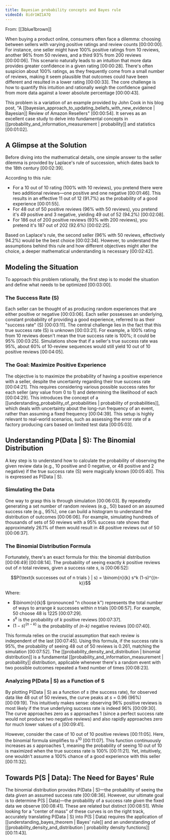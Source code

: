 ```yaml
---
title: Bayesian probability concepts and Bayes rule
videoId: 8idr1WZ1A7Q
---
```


From: [[3blue1brown]] <br/> 

When buying a product online, consumers often face a dilemma: choosing between sellers with varying positive ratings and review counts <a class="yt-timestamp" data-t="00:00:00">[00:00:00]</a>. For instance, one seller might have 100% positive ratings from 10 reviews, another 96% from 50 reviews, and a third 93% from 200 reviews <a class="yt-timestamp" data-t="00:00:06">[00:00:06]</a>. This scenario naturally leads to an intuition that more data provides greater confidence in a given rating <a class="yt-timestamp" data-t="00:00:28">[00:00:28]</a>. There's often suspicion about 100% ratings, as they frequently come from a small number of reviews, making it seem plausible that outcomes could have been different and resulted in a lower rating <a class="yt-timestamp" data-t="00:00:33">[00:00:33]</a>. The core challenge is how to quantify this intuition and rationally weigh the confidence gained from more data against a lower absolute percentage <a class="yt-timestamp" data-t="00:00:43">[00:00:43]</a>.

This problem is a variation of an example provided by John Cook in his blog post, "A [[bayesian_approach_to_updating_beliefs_with_new_evidence | Bayesian]] Review of Amazon Resellers" <a class="yt-timestamp" data-t="00:00:54">[00:00:54]</a>. It serves as an excellent case study to delve into fundamental concepts in [[probability_and_information_measurement | probability]] and statistics <a class="yt-timestamp" data-t="00:01:02">[00:01:02]</a>.

## A Glimpse at the Solution

Before diving into the mathematical details, one simple answer to the seller dilemma is provided by Laplace's rule of succession, which dates back to the 18th century <a class="yt-timestamp" data-t="00:02:39">[00:02:39]</a>.

According to this rule:
*   For a 10 out of 10 rating (100% with 10 reviews), you pretend there were two additional reviews—one positive and one negative <a class="yt-timestamp" data-t="00:01:46">[00:01:46]</a>. This results in an effective 11 out of 12 (91.7%) as the probability of a good experience <a class="yt-timestamp" data-t="00:01:55">[00:01:55]</a>.
*   For 48 out of 50 positive reviews (96% with 50 reviews), you pretend it's 49 positive and 3 negative, yielding 49 out of 52 (94.2%) <a class="yt-timestamp" data-t="00:02:08">[00:02:08]</a>.
*   For 186 out of 200 positive reviews (93% with 200 reviews), you pretend it's 187 out of 202 (92.6%) <a class="yt-timestamp" data-t="00:02:25">[00:02:25]</a>.

Based on Laplace's rule, the second seller (96% with 50 reviews, effectively 94.2%) would be the best choice <a class="yt-timestamp" data-t="00:02:34">[00:02:34]</a>. However, to understand the assumptions behind this rule and how different objectives might alter the choice, a deeper mathematical understanding is necessary <a class="yt-timestamp" data-t="00:02:42">[00:02:42]</a>.

## Modeling the Situation

To approach this problem rationally, the first step is to model the situation and define what needs to be optimized <a class="yt-timestamp" data-t="00:03:00">[00:03:00]</a>.

### The Success Rate (S)

Each seller can be thought of as producing random experiences that are either positive or negative <a class="yt-timestamp" data-t="00:03:06">[00:03:06]</a>. Each seller possesses an underlying, constant probability of providing a good experience, referred to as their "success rate" (S) <a class="yt-timestamp" data-t="00:03:11">[00:03:11]</a>. The central challenge lies in the fact that this true success rate (S) is unknown <a class="yt-timestamp" data-t="00:03:21">[00:03:21]</a>. For example, a 100% rating from 10 reviews doesn't mean the true success rate is 100%; it could be 95% <a class="yt-timestamp" data-t="00:03:25">[00:03:25]</a>. Simulations show that if a seller's true success rate was 95%, about 60% of 10-review sequences would still yield 10 out of 10 positive reviews <a class="yt-timestamp" data-t="00:04:05">[00:04:05]</a>.

### The Goal: Maximize Positive Experience

The objective is to maximize the probability of having a positive experience with a seller, despite the uncertainty regarding their true success rate <a class="yt-timestamp" data-t="00:04:21">[00:04:21]</a>. This requires considering various possible success rates for each seller (any value from 0 to 1) and determining the likelihood of each <a class="yt-timestamp" data-t="00:04:29">[00:04:29]</a>. This introduces the concept of a [[understanding_probability_of_probabilities | probability of probabilities]], which deals with uncertainty about the long-run frequency of an event, rather than assuming a fixed frequency <a class="yt-timestamp" data-t="00:04:39">[00:04:39]</a>. This setup is highly relevant to real-world scenarios, such as assessing the error rate of a factory producing cars based on limited test data <a class="yt-timestamp" data-t="00:05:03">[00:05:03]</a>.

## Understanding P(Data | S): The Binomial Distribution

A key step is to understand how to calculate the probability of observing the given review data (e.g., 10 positive and 0 negative, or 48 positive and 2 negative) if the true success rate (S) were magically known <a class="yt-timestamp" data-t="00:05:40">[00:05:40]</a>. This is expressed as P(Data | S).

### Simulating the Data

One way to grasp this is through simulation <a class="yt-timestamp" data-t="00:06:03">[00:06:03]</a>. By repeatedly generating a set number of random reviews (e.g., 50) based on an assumed success rate (e.g., 95%), one can build a histogram to understand the distribution of outcomes <a class="yt-timestamp" data-t="00:06:06">[00:06:06]</a>. For example, simulating hundreds of thousands of sets of 50 reviews with a 95% success rate shows that approximately 26.1% of them would result in 48 positive reviews out of 50 <a class="yt-timestamp" data-t="00:06:37">[00:06:37]</a>.

### The Binomial Distribution Formula

Fortunately, there's an exact formula for this: the binomial distribution <a class="yt-timestamp" data-t="00:06:49">[00:06:49]</a> <a class="yt-timestamp" data-t="00:08:14">[00:08:14]</a>. The probability of seeing exactly *k* positive reviews out of *n* total reviews, given a success rate *s*, is <a class="yt-timestamp" data-t="00:06:52">[00:06:52]</a>:

$$P(\text{k successes out of n trials } | s) = \binom{n}{k} s^k (1-s)^{(n-k)}$$

Where:
*   $\binom{n}{k}$ (pronounced "n choose k") represents the total number of ways to arrange *k* successes within *n* trials <a class="yt-timestamp" data-t="00:06:57">[00:06:57]</a>. For example, 50 choose 48 is 1225 <a class="yt-timestamp" data-t="00:07:29">[00:07:29]</a>.
*   $s^k$ is the probability of *k* positive reviews <a class="yt-timestamp" data-t="00:07:37">[00:07:37]</a>.
*   $(1-s)^{(n-k)}$ is the probability of *(n-k)* negative reviews <a class="yt-timestamp" data-t="00:07:40">[00:07:40]</a>.

This formula relies on the crucial assumption that each review is independent of the last <a class="yt-timestamp" data-t="00:07:45">[00:07:45]</a>. Using this formula, if the success rate is 95%, the probability of seeing 48 out of 50 reviews is 0.261, matching the simulation <a class="yt-timestamp" data-t="00:07:52">[00:07:52]</a>. The [[probability_density_and_distribution | binomial distribution]] is a fundamental [[probability_and_information_measurement | probability]] distribution, applicable whenever there's a random event with two possible outcomes repeated a fixed number of times <a class="yt-timestamp" data-t="00:08:23">[00:08:23]</a>.

### Analyzing P(Data | S) as a Function of S

By plotting P(Data | S) as a function of *s* (the success rate), for observed data like 48 out of 50 reviews, the curve peaks at *s* = 0.96 (96%) <a class="yt-timestamp" data-t="00:09:19">[00:09:19]</a>. This intuitively makes sense: observing 96% positive reviews is most likely if the true underlying success rate is indeed 96% <a class="yt-timestamp" data-t="00:09:30">[00:09:30]</a>. The curve approaches zero as *s* approaches 1 (since a perfect success rate would not produce two negative reviews) and also rapidly approaches zero for much lower values of *s* <a class="yt-timestamp" data-t="00:09:41">[00:09:41]</a>.

However, consider the case of 10 out of 10 positive reviews <a class="yt-timestamp" data-t="00:11:05">[00:11:05]</a>. Here, the binomial formula simplifies to *s*<sup>10</sup> <a class="yt-timestamp" data-t="00:11:07">[00:11:07]</a>. This function continuously increases as *s* approaches 1, meaning the probability of seeing 10 out of 10 is maximized when the true success rate is 100% <a class="yt-timestamp" data-t="00:11:21">[00:11:21]</a>. Yet, intuitively, one wouldn't assume a 100% chance of a good experience with this seller <a class="yt-timestamp" data-t="00:11:32">[00:11:32]</a>.

## Towards P(S | Data): The Need for Bayes' Rule

The binomial distribution provides P(Data | S)—the probability of seeing the data *given* an assumed success rate <a class="yt-timestamp" data-t="00:08:36">[00:08:36]</a>. However, our ultimate goal is to determine P(S | Data)—the probability of a success rate *given* the fixed data we observe <a class="yt-timestamp" data-t="00:08:41">[00:08:41]</a>. These are related but distinct <a class="yt-timestamp" data-t="00:08:51">[00:08:51]</a>. While looking for a "center of mass" of these curves is on the right track, accurately translating P(Data | S) into P(S | Data) requires the application of [[understanding_bayes_theorem | Bayes' rule]] and an understanding of [[probability_density_and_distribution | probability density functions]] <a class="yt-timestamp" data-t="00:11:43">[00:11:43]</a>.